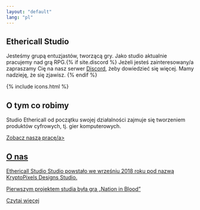 ```yaml
---
layout: "default"
lang: "pl"
---
```

<section class="hero-section">
<style>.content {margin: 0 !important}</style>
<div class="hero-grid">
<h1 class="hero-title">Ethericall Studio</h1>
<p class="hero-title2">
Jesteśmy grupą entuzjastów, tworzącą gry. Jako studio aktualnie pracujemy nad grą RPG.{% if site.discord %} Jeżeli jesteś zainteresowany/a zapraszamy Cię na nasz serwer <a href="{{ site.url }}{{ site.baseurl }}/discord-pl" class="perm-white">Discord</a>, żeby dowiedzieć się więcej. Mamy nadzieję, że się zjawisz.
{% endif %}</p>
<style>.footer .social-media {
display: none;
}
  
:root {
--media: #fff;
}
</style>
{% include icons.html %}
</div>
</section>
<section class="about">
<div class="about-1">
<h1>O tym co robimy</h1>
<p>Studio Ethericall od początku swojej działalności zajmuje się tworzeniem produktów cyfrowych, tj. gier komputerowych.</p>
<div class="center-button">
<a href="{{ site.url }}{{ site.baseurl }}/projects-pl" class="button">Zobacz naszą pracę/a>
</div>
</div>
<div class="about-2">
<h1>O nas</h1>
<p>Ethericall Studio
Studio powstało we wrześniu 2018 roku pod nazwą KryptoPixels Designs Studio.
  
Pierwszym projektem studia była gra „Nation in Blood”
<div class="center-button">
<a href="{{ site.url }}{{ site.baseurl }}/about-pl" class="button">Czytaj więcej</a>
